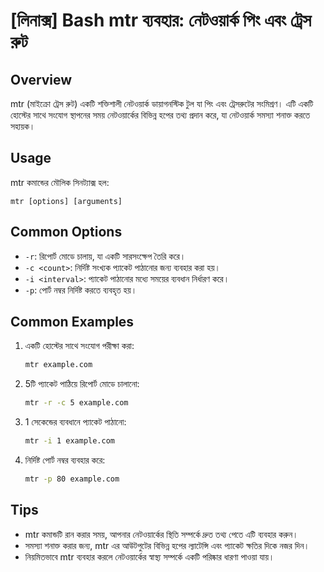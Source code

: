 # [লিনাক্স] Bash mtr ব্যবহার: নেটওয়ার্ক পিং এবং ট্রেস রুট

## Overview
mtr (মাইক্রো ট্রেস রুট) একটি শক্তিশালী নেটওয়ার্ক ডায়াগনস্টিক টুল যা পিং এবং ট্রেসরুটের সংমিশ্রণ। এটি একটি হোস্টের সাথে সংযোগ স্থাপনের সময় নেটওয়ার্কের বিভিন্ন হপের তথ্য প্রদান করে, যা নেটওয়ার্ক সমস্যা শনাক্ত করতে সহায়ক।

## Usage
mtr কমান্ডের মৌলিক সিনট্যাক্স হল:
```
mtr [options] [arguments]
```

## Common Options
- `-r`: রিপোর্ট মোডে চালায়, যা একটি সারসংক্ষেপ তৈরি করে।
- `-c <count>`: নির্দিষ্ট সংখ্যক প্যাকেট পাঠানোর জন্য ব্যবহার করা হয়।
- `-i <interval>`: প্যাকেট পাঠানোর মধ্যে সময়ের ব্যবধান নির্ধারণ করে।
- `-p`: পোর্ট নম্বর নির্দিষ্ট করতে ব্যবহৃত হয়।

## Common Examples
1. একটি হোস্টের সাথে সংযোগ পরীক্ষা করা:
   ```bash
   mtr example.com
   ```

2. 5টি প্যাকেট পাঠিয়ে রিপোর্ট মোডে চালানো:
   ```bash
   mtr -r -c 5 example.com
   ```

3. 1 সেকেন্ডের ব্যবধানে প্যাকেট পাঠানো:
   ```bash
   mtr -i 1 example.com
   ```

4. নির্দিষ্ট পোর্ট নম্বর ব্যবহার করে:
   ```bash
   mtr -p 80 example.com
   ```

## Tips
- mtr কমান্ডটি রান করার সময়, আপনার নেটওয়ার্কের স্থিতি সম্পর্কে দ্রুত তথ্য পেতে এটি ব্যবহার করুন।
- সমস্যা শনাক্ত করার জন্য, mtr এর আউটপুটের বিভিন্ন হপের ল্যাটেন্সি এবং প্যাকেট ক্ষতির দিকে নজর দিন।
- নিয়মিতভাবে mtr ব্যবহার করলে নেটওয়ার্কের স্বাস্থ্য সম্পর্কে একটি পরিষ্কার ধারণা পাওয়া যায়।